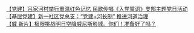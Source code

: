   
[【党建】吕家河村举行重温红色记忆 民歌传唱《入党誓词》支部主题党日活动](http://www.dianyue.me/archives/918/oywfj9yo970ly1op/)  
[【基层党建】新一社区党总支：“党建+河长制” 推进河道治理](http://www.dianyue.me/archives/102/uf872ghcey0wrtsr/)  
[【威  新片】极限挑战明日空降威尼斯影城。你们！准备好了吗？](http://www.dianyue.me/archives/098/he0m053fke9845k2/)
